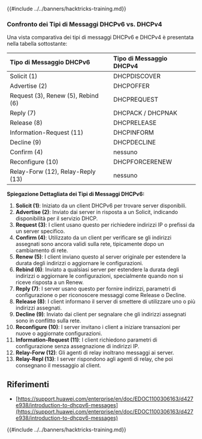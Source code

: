 {{#include ../../banners/hacktricks-training.md}}

### Confronto dei Tipi di Messaggi DHCPv6 vs. DHCPv4

Una vista comparativa dei tipi di messaggi DHCPv6 e DHCPv4 è presentata nella tabella sottostante:

| Tipo di Messaggio DHCPv6          | Tipo di Messaggio DHCPv4 |
| :--------------------------------- | :----------------------- |
| Solicit (1)                        | DHCPDISCOVER             |
| Advertise (2)                      | DHCPOFFER                |
| Request (3), Renew (5), Rebind (6) | DHCPREQUEST              |
| Reply (7)                          | DHCPACK / DHCPNAK        |
| Release (8)                        | DHCPRELEASE              |
| Information-Request (11)           | DHCPINFORM               |
| Decline (9)                        | DHCPDECLINE              |
| Confirm (4)                        | nessuno                  |
| Reconfigure (10)                   | DHCPFORCERENEW           |
| Relay-Forw (12), Relay-Reply (13)  | nessuno                  |

**Spiegazione Dettagliata dei Tipi di Messaggi DHCPv6:**

1. **Solicit (1)**: Iniziato da un client DHCPv6 per trovare server disponibili.
2. **Advertise (2)**: Inviato dai server in risposta a un Solicit, indicando disponibilità per il servizio DHCP.
3. **Request (3)**: I client usano questo per richiedere indirizzi IP o prefissi da un server specifico.
4. **Confirm (4)**: Utilizzato da un client per verificare se gli indirizzi assegnati sono ancora validi sulla rete, tipicamente dopo un cambiamento di rete.
5. **Renew (5)**: I client inviano questo al server originale per estendere la durata degli indirizzi o aggiornare le configurazioni.
6. **Rebind (6)**: Inviato a qualsiasi server per estendere la durata degli indirizzi o aggiornare le configurazioni, specialmente quando non si riceve risposta a un Renew.
7. **Reply (7)**: I server usano questo per fornire indirizzi, parametri di configurazione o per riconoscere messaggi come Release o Decline.
8. **Release (8)**: I client informano il server di smettere di utilizzare uno o più indirizzi assegnati.
9. **Decline (9)**: Inviato dai client per segnalare che gli indirizzi assegnati sono in conflitto sulla rete.
10. **Reconfigure (10)**: I server invitano i client a iniziare transazioni per nuove o aggiornate configurazioni.
11. **Information-Request (11)**: I client richiedono parametri di configurazione senza assegnazione di indirizzi IP.
12. **Relay-Forw (12)**: Gli agenti di relay inoltrano messaggi ai server.
13. **Relay-Repl (13)**: I server rispondono agli agenti di relay, che poi consegnano il messaggio al client.

## Riferimenti

- [https://support.huawei.com/enterprise/en/doc/EDOC1100306163/d427e938/introduction-to-dhcpv6-messages](https://support.huawei.com/enterprise/en/doc/EDOC1100306163/d427e938/introduction-to-dhcpv6-messages)

{{#include ../../banners/hacktricks-training.md}}
